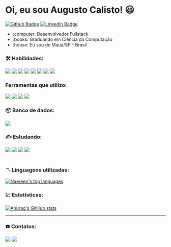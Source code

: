 # Oi, eu sou Augusto Calisto! :smiley:

[![Github Badge](https://img.shields.io/badge/-Github-000?style=flat-square&logo=Github&logoColor=white&link=https://github.com/Augusto-Calisto)](https://github.com/Augusto-Calisto)
[![Linkedin Badge](https://img.shields.io/badge/-LinkedIn-blue?style=flat-square&logo=Linkedin&logoColor=white&link=https://www.linkedin.com/in/augusto-calisto-27b899195/)](https://www.linkedin.com/in/augusto-calisto-27b899195/)

<div>
    <ul>
        <li> :computer: Desenvolvedor Fullstack </li>
        <li> :books: Graduando em Ciência da Computação </li>
        <li> :house: Eu sou de Mauá/SP - Brasil </li>
    <ul>
</div>

### :hammer_and_wrench: Habilidades:

<div>
    <span> 
        <img src="https://img.shields.io/badge/-Java-orange?style=flat-square&logo=Java&logoColor=white" />
        <img src="https://img.shields.io/badge/SpringBoot-6DB33F?style=flat-square&logo=spring&logoColor=white" />
        <img src="https://img.shields.io/badge/-HTML-E34F26?style=flat-square&logo=html5&logoColor=white" />
        <img src="https://img.shields.io/badge/CSS3-1572B6?style=flat-square&logo=css3&logoColor=white" />
        <img src="https://img.shields.io/badge/-Git-red?style=flat-square&logo=Git&logoColor=white" />
        <img src="https://img.shields.io/badge/-Javascript-yellow?style=flat-square&logo=Javascript&logoColor=white" />
        <img src="https://img.shields.io/badge/-Thymeleaf-darkgreen?style=flat-square&logo=Thymeleaf&logoColor=white" />
        <img src="https://img.shields.io/badge/-Bootstrap-purple?style=flat-square&logo=Bootstrap&logoColor=white" />
    </span>
</div>
        
### Ferramentas que utilizo:
<div>
    <span> 
        <img src="https://img.shields.io/badge/Trello-0052CC?style=flat-square&logo=trello&logoColor=white" />
        <img src="https://img.shields.io/badge/Microsoft_Excel-217346?style=flat-square&logo=microsoft-excel&logoColor=white" />
        <img src="https://img.shields.io/badge/Microsoft_Word-2B579A?style=flat-square&logo=microsoft-word&logoColor=white" />
        <img src="https://img.shields.io/badge/Postman-FF6C37?style=flat-square&logo=Postman&logoColor=white" />
    </span>
</div>
    
### :package: Banco de dados:
<div>
    <span>
        <img src="https://img.shields.io/badge/-MySQL-blue?style=flat-square&logo=MySQL&logoColor=white" />
    </span>
</div>

### :writing_hand: Estudando:

<div>
    <span>
        <img src="https://img.shields.io/badge/Vue.js-35495E?style=flat-square&logo=vue.js&logoColor=4FC08D" />
        <img src="https://img.shields.io/badge/-Selenium-gray?style=flat-square&logo=Selenium&logoColor=white" />
        <img src="https://img.shields.io/badge/Linux-FCC624?style=flat-square&logo=linux&logoColor=black" />
        <img src="https://img.shields.io/badge/MongoDB-4EA94B?style=flat-square&logo=mongodb&logoColor=white" />
    </span>
</div> <br/>

### :part_alternation_mark: Linguagens utilizadas:
[![Naereen's top languages](https://github-readme-stats.vercel.app/api/top-langs/?username=Augusto-Calisto&theme=blue-green)](https://github.com/Augusto-Calisto/github-readme-stats)

### :chart: Estatísticas:       
[![Anurag's GitHub stats](https://github-readme-stats.vercel.app/api?username=augusto-calisto)](https://github.com/Augusto-Calisto/github-readme-stats)

<hr/>
    
### :phone: Contatos:
<div>
    <span>
        <img src="https://img.shields.io/badge/-LinkedIn-blue?style=flat-square&logo=Linkedin&logoColor=white" />
        <img src="https://img.shields.io/badge/augustoaquino007@gmail.com-D14836?style=flat-square&logo=gmail&logoColor=white" />
    </span>
</div>
    
<!--
### Hi there 👋

**Augusto-Calisto/Augusto-Calisto** is a ✨ _special_ ✨ repository because its `README.md` (this file) appears on your GitHub profile.

Here are some ideas to get you started:

- 🔭 I’m currently working on ...
- 🌱 I’m currently learning ...
- 👯 I’m looking to collaborate on ...
- 🤔 I’m looking for help with ...
- 💬 Ask me about ...
- 📫 How to reach me: ...
- 😄 Pronouns: ...
- ⚡ Fun fact: ...
-->
